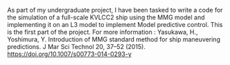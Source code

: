 As part of my undergraduate project, I have been tasked to write a code for the simulation of a full-scale KVLCC2 ship using the MMG model 
and implementing it on an L3 model to implement Model predictive control. This is the first part of the project. 
For more information : 
Yasukawa, H., Yoshimura, Y. Introduction of MMG standard method for ship maneuvering predictions.
J Mar Sci Technol 20, 37–52 (2015). 
https://doi.org/10.1007/s00773-014-0293-y
